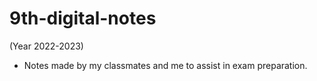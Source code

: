 # 9th-digital-notes
(Year 2022-2023)
- Notes made by my classmates and me to assist in exam preparation.
